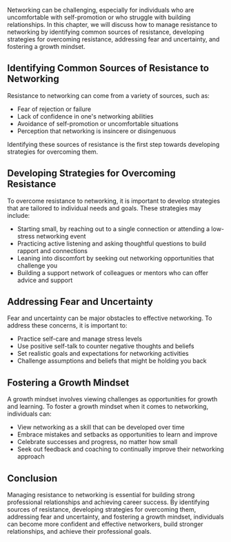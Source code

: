 
Networking can be challenging, especially for individuals who are uncomfortable with self-promotion or who struggle with building relationships. In this chapter, we will discuss how to manage resistance to networking by identifying common sources of resistance, developing strategies for overcoming resistance, addressing fear and uncertainty, and fostering a growth mindset.

Identifying Common Sources of Resistance to Networking
------------------------------------------------------

Resistance to networking can come from a variety of sources, such as:

* Fear of rejection or failure
* Lack of confidence in one's networking abilities
* Avoidance of self-promotion or uncomfortable situations
* Perception that networking is insincere or disingenuous

Identifying these sources of resistance is the first step towards developing strategies for overcoming them.

Developing Strategies for Overcoming Resistance
-----------------------------------------------

To overcome resistance to networking, it is important to develop strategies that are tailored to individual needs and goals. These strategies may include:

* Starting small, by reaching out to a single connection or attending a low-stress networking event
* Practicing active listening and asking thoughtful questions to build rapport and connections
* Leaning into discomfort by seeking out networking opportunities that challenge you
* Building a support network of colleagues or mentors who can offer advice and support

Addressing Fear and Uncertainty
-------------------------------

Fear and uncertainty can be major obstacles to effective networking. To address these concerns, it is important to:

* Practice self-care and manage stress levels
* Use positive self-talk to counter negative thoughts and beliefs
* Set realistic goals and expectations for networking activities
* Challenge assumptions and beliefs that might be holding you back

Fostering a Growth Mindset
--------------------------

A growth mindset involves viewing challenges as opportunities for growth and learning. To foster a growth mindset when it comes to networking, individuals can:

* View networking as a skill that can be developed over time
* Embrace mistakes and setbacks as opportunities to learn and improve
* Celebrate successes and progress, no matter how small
* Seek out feedback and coaching to continually improve their networking approach

Conclusion
----------

Managing resistance to networking is essential for building strong professional relationships and achieving career success. By identifying sources of resistance, developing strategies for overcoming them, addressing fear and uncertainty, and fostering a growth mindset, individuals can become more confident and effective networkers, build stronger relationships, and achieve their professional goals.

